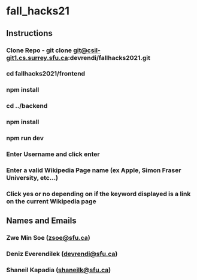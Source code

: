 # fall_hacks21

## Instructions

### Clone Repo - git clone git@csil-git1.cs.surrey.sfu.ca:devrendi/fallhacks2021.git

### cd fallhacks2021/frontend

### npm install

### cd ../backend

### npm install

### npm run dev

### Enter Username and click enter

### Enter a valid Wikipedia Page name (ex Apple, Simon Fraser University, etc...)

### Click yes or no depending on if the keyword displayed is a link on the current Wikipedia page

## Names and Emails

### Zwe Min Soe (zsoe@sfu.ca)

### Deniz Everendilek (devrendi@sfu.ca)

### Shaneil Kapadia (shaneilk@sfu.ca)
